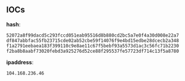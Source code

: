 
## IOCs

__hash__:

```text
52072a8f99dacd5c293fccd051eab95516d8b880cd2bc5a7e0f4a30d008e22a7
df847abbfac55fb23715cde02ab52cbe59f14076f9e4bd15edbe28dcecb2a348
f1a2791eebaea183f399110c9e8ae11c67f5bebf93a5573d1ac3c56fc71b2230
f2ba8b8aabf73020febd3a925276d52ce88f295537fe57723df714c13f5a8780
```
__ipaddress__:

```text
104.168.236.46
```
